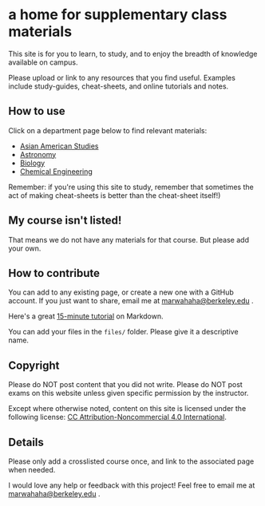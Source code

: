 # a home for supplementary class materials 

This site is for you to learn, to study, and to enjoy the breadth of knowledge available on campus. 

Please upload or link to any resources that you find useful. Examples include study-guides, cheat-sheets, and online tutorials and notes.

## How to use
Click on a department page below to find relevant materials:
* [Asian American Studies](./asianamericanstudies)
* [Astronomy](./astronomy)
* [Biology](./biology)
* [Chemical Engineering](./chemicalengineering)



Remember: if you're using this site to study, remember that sometimes the act of making cheat-sheets is better than the cheat-sheet itself!)

## My course isn't listed!
That means we do not have any materials for that course. But please add your own.

## How to contribute
You can add to any existing page, or create a new one with a GitHub account. If you just want to share, email me at marwahaha@berkeley.edu .

Here's a great [15-minute tutorial](http://www.markdowntutorial.com) on Markdown.

You can add your files in the `files/` folder. Please give it a descriptive name.

## Copyright
Please do NOT post content that you did not write.
Please do NOT post exams on this website unless given specific permission by the instructor.

Except where otherwise noted, content on this site is licensed under the following license:
[CC Attribution-Noncommercial 4.0 International](https://creativecommons.org/licenses/by-nc/4.0/deed.en).


## Details
Please only add a crosslisted course once, and link to the associated page when needed.

I would love any help or feedback with this project! Feel free to email me at marwahaha@berkeley.edu .
